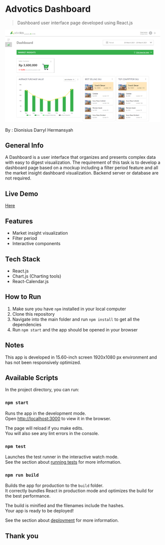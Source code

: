# Advotics Dashboard
> Dashboard user interface page developed using React.js

![](./public/web-capture.png)

By : Dionisius Darryl Hermansyah

## General Info
A Dashboard is a user interface that organizes and presents complex data with easy to digest visualization. The requirement of this task is to develop a dashboard page based on a mockup including a filter period feature and all the market insight dashboard visualization. Backend server or database are not required.

## Live Demo
[Here](https://competent-mcnulty-d764fb.netlify.app/)

## Features
* Market insight visualization
* Filter period
* Interactive components

## Tech Stack
* React.js
* Chart.js (Charting tools)
* React-Calendar.js

## How to Run
1. Make sure you have ```npm``` installed in your local computer
2. Clone this repository
3. Navigate into the main folder and run ```npm install``` to get all the dependencies
4. Run ```npm start``` and the app should be opened in your browser

## Notes
This app is developed in 15.60-inch screen 1920x1080 px environment and has not been responsively optimized.

## Available Scripts

In the project directory, you can run:

### `npm start`

Runs the app in the development mode.\
Open [http://localhost:3000](http://localhost:3000) to view it in the browser.

The page will reload if you make edits.\
You will also see any lint errors in the console.

### `npm test`

Launches the test runner in the interactive watch mode.\
See the section about [running tests](https://facebook.github.io/create-react-app/docs/running-tests) for more information.

### `npm run build`

Builds the app for production to the `build` folder.\
It correctly bundles React in production mode and optimizes the build for the best performance.

The build is minified and the filenames include the hashes.\
Your app is ready to be deployed!

See the section about [deployment](https://facebook.github.io/create-react-app/docs/deployment) for more information.

## Thank you
